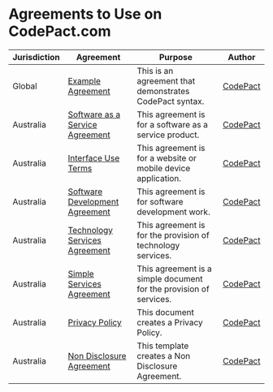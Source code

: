 # Agreements to Use on CodePact.com

| Jurisdiction | Agreement |  Purpose | Author |
| ------------- | ------------- |------------- |------------- |
| Global | [Example Agreement](https://github.com/CodePact/agreement-example/blob/master/example-agreement.md) | This is an agreement that demonstrates CodePact syntax.| [CodePact](http://github.com/codepact) |
| Australia | [Software as a Service Agreement](https://github.com/CodePact/au-software-as-a-service/blob/master/au-saas-agreement.md) | This agreement is for a software as a service product.| [CodePact](http://github.com/codepact) |
| Australia | [Interface Use Terms](https://github.com/CodePact/au-interface-use/blob/master/au-interface-terms.md) | This agreement is for a website or mobile device application.| [CodePact](http://github.com/codepact) |
| Australia | [Software Development Agreement](https://github.com/CodePact/au-software-development/blob/master/au-software-development.md) | This agreement is for software development work.| [CodePact](http://github.com/codepact) |
| Australia | [Technology Services Agreement](https://github.com/CodePact/au-technology-services/blob/master/au-technology-services-agreement.md) | This agreement is for the provision of technology services.| [CodePact](http://github.com/codepact) |
| Australia | [Simple Services Agreement](https://github.com/CodePact/au-simple-services/blob/master/au-simple-services.md) | This agreement is a simple document for the provision of services.| [CodePact](http://github.com/codepact) |
| Australia | [Privacy Policy](https://github.com/CodePact/au-privacy-policy/blob/master/privacy-policy.md) | This document creates a Privacy Policy.| [CodePact](http://github.com/codepact) |
| Australia | [Non Disclosure Agreement](https://github.com/CodePact/au-non-disclosure/blob/master/au-non-disclosure-agreement.md) | This template creates a Non Disclosure Agreement.| [CodePact](http://github.com/codepact) |
